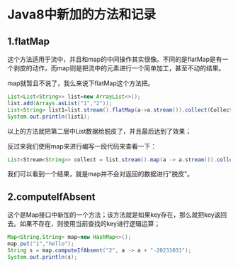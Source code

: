 # Java8中新加的方法和记录

## 1.flatMap

这个方法适用于流中，并且和map的中间操作其实很像。不同的是flatMap是有一个剥皮的动作，而map则是把流中的元素进行一个简单加工，甚至不动的结果。

map就暂且不说了，我么来说下flatMap这个方法把。

```java
List<List<String>> list=new ArrayList<>();
list.add(Arrays.asList("1","2"));
List<String> list1=list.stream().flatMap(a->a.stream()).collect(Collectors.toList());
System.out.println(list1);
```

以上的方法就把第二层中List<String>数据给脱皮了，并且最后达到了效果；

反过来我们使用map来进行编写一段代码来查看一下：

```java
List<Stream<String>> collect = list.stream().map(a -> a.stream()).collect(Collectors.toList());
```

我们可以看到一个结果，就是map并不会对返回的数据进行"脱皮"。

## 2.computeIfAbsent

这个是Map接口中新加的一个方法；该方法就是如果key存在，那么就把key返回去。如果不存在，则使用当前查找的key进行逻辑运算；

```java
Map<String,String> map=new HashMap<>();
map.put("1","hello");
String s = map.computeIfAbsent("2", a -> a + "-20231031");
System.out.println(s);
```


